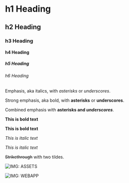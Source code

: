 # h1 Heading
## h2 Heading
### h3 Heading
#### h4 Heading
##### h5 Heading
###### h6 Heading

Emphasis, aka italics, with *asterisks* or _underscores_.

Strong emphasis, aka bold, with **asterisks** or __underscores__.

Combined emphasis with **asterisks and _underscores_**.

**This is bold text**

__This is bold text__

*This is italic text*

_This is italic text_

~~Strikethrough~~ with two tildes.

![IMG: ASSETS]({{url_laser_assets}}/gasco-logo.jpg "Source: {{url_laser_assets}}")

![IMG: WEBAPP]({{url_laser_static}}/media/test.jpg "Source: {{url_laser_static}}")


